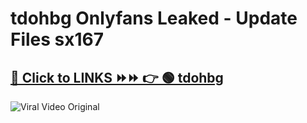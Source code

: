 
 # tdohbg Onlyfans Leaked - Update Files sx167

## <h2><a href="https://clipsfans.com/tdohbg&ref=git">🔗 Click to LINKS ⏩⏩ 👉 🟢 tdohbg </a></h2>

<a href="https://clipsfans.com/tdohbg&ref=git" rel="nofollow" data-target="animated-image.originalLink"><img src="https://i.ibb.co.com/xMMVF88/686577567.gif" alt="Viral Video Original" style="max-width: 100%; display: inline-block;" data-target="animated-image.originalImage"></a>


